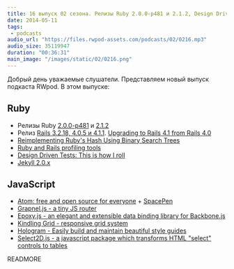 ```yaml
---
title: 16 выпуск 02 сезона. Релизы Ruby 2.0.0-p481 и 2.1.2, Design Driven Tests, Epoxy.js, Hologram и прочее
date: 2014-05-11
tags:
 - podcasts
audio_url: "https://files.rwpod-assets.com/podcasts/02/0216.mp3"
audio_size: 35119947
duration: "00:36:31"
main_image: "/images/static/02/0216.png"
---
```


Добрый день уважаемые слушатели. Представляем новый выпуск подкаста RWpod. В этом выпуске:

## Ruby

 - Релизы Ruby [2.0.0-p481](https://www.ruby-lang.org/en/news/2014/05/09/ruby-2-0-0-p481-is-released/) и [2.1.2](https://www.ruby-lang.org/en/news/2014/05/09/ruby-2-1-2-is-released/)
 - Релиз [Rails 3.2.18, 4.0.5 и 4.1.1](http://weblog.rubyonrails.org/2014/5/6/Rails_3_2_18_4_0_5_and_4_1_1_have_been_released/). [Upgrading to Rails 4.1 from Rails 4.0](http://dev.mensfeld.pl/2014/05/upgrading-to-rails-4-1-from-rails-4-0-ruby-on-rails/)
 - [Reimplementing Ruby's Hash Using Binary Search Trees](http://zvkemp.github.io/blog/2014/04/28/reimplementing-rubys-hash-using-binary-search-trees/)
 - [Ruby and Rails profiling tools](http://shared-mind.tumblr.com/post/84808476343/ruby-rails-profiling-tools)
 - [Design Driven Tests: This is how I roll](http://www.schneems.com/2014/05/08/design-driven-tests.html)
 - [Jekyll 2.0.x](http://jekyllrb.com/news/2014/05/06/jekyll-turns-2-0-0/)

## JavaScript

 - [Atom: free and open source for everyone](https://github.com/blog/1831-atom-free-and-open-source-for-everyone) + [SpacePen](http://atom.github.io/space-pen/)
 - [Grapnel.js - a tiny JS router](http://engineeringmode.github.io/Grapnel.js/)
 - [Epoxy.js - an elegant and extensible data binding library for Backbone.js](http://epoxyjs.org/)
 - [Kindling Grid - responsive grid system](http://timothy-long.com/kindling/)
 - [Hologram - Easily build and maintain beautiful style guides](http://trulia.github.io/hologram/)
 - [Select2D.js - a javascript package which transforms HTML "select" controls to tables](http://mark-rolich.github.io/Select2D.js/)

READMORE

